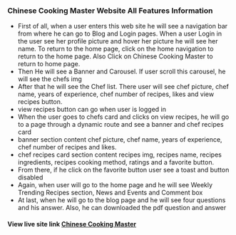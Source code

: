 ### Chinese Cooking Master Website All Features Information

<ul className="list-disc">
  <li> First of all, when a user enters this web site he will see a navigation bar from where he can go to  Blog and Login pages. When a user Login in the user see her profile picture and hover her picture he will see her name. To return to the home page, click on the home navigation to return to the home page. Also Click on Chinese Cooking Master to return to home page. </li>

  <li>Then He will  see a Banner and  Carousel. If user scroll this carousel, he will see the chefs  img</li>
 
  <li>After that he will see the Chef list. There user will see chef picture, chef name, years of experience, chef number of recipes, likes and view recipes button.</li>

  <li>view recipes button can go when user is logged in</li>


  <li>When the user goes to chefs card and clicks on view recipes, he will go to a page through a dynamic route and see a banner and chef recipes card</li>


  <li>banner section content chef picture, chef name, years of experience, chef number of recipes and likes.</li>

  <li>chef recipes card section content recipes img, recipes name, recipes ingredients, recipes cooking method, ratings and a favorite button.  </li>

  <li>From there, if he click on the favorite button user see a toast and button disabled</li>

  <li>Again, when user will go to the home  page and he will see  Weekly Trending Recipes section, News and Events and Comment box </li>

 
  <li> At last, when he will go to the blog  page and he will see four questions and his answer. Also, he can downloaded the pdf question and answer</li>

  
</ul>




####  View live site link   [Chinese Cooking Master](https://chinese-cafe.web.app/)